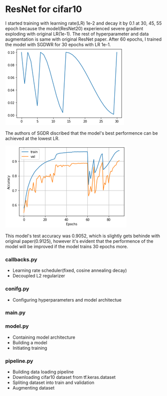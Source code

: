 # ResNet for cifar10
I started training with learning rate(LR) 1e-2 and decay it by 0.1 at 30, 45, 55 epoch because the model(ResNet20) experienced severe gradient exploding with original LR(1e-1). The rest of hyperparameter and data augmentation is same with original ResNet paper. After 60 epochs, I trained the model with SGDWR for 30 epochs with LR 1e-1.
![](img/LR.png)

The authors of SGDR discribed that the model's best performence can be achieved at the lowest LR.

![](img/acc_val_acc.png)

This model's test accuracy was 0.9052, which is slightly gets behinde with original paper(0.9125), however it's evident that the performence of the model will be improved if the model trains 30 epochs more.

### callbacks.py
* Learning rate scheduler(fixed, cosine annealing decay)
* Decoupled L2 regularizer

### conifg.py
* Configuring hyperparameters and model architectue

### main.py

### model.py
* Containing model architecture
* Building a model
* Initiating training

### pipeline.py
* Building data loading pipeline
* Downloading cifar10 dataset from tf.keras.dataset
* Spliting dataset into train and validation
* Augmenting dataset